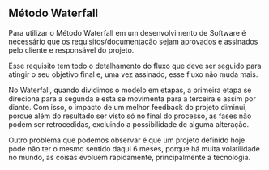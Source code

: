 ## Método Waterfall

Para utilizar o Método Waterfall em um desenvolvimento de Software é necessário que os requisitos/documentação sejam aprovados e assinados pelo cliente e responsável do projeto.

Esse requisito tem todo o detalhamento do fluxo que deve ser seguido para atingir o seu objetivo final e, uma vez assinado, esse fluxo não muda mais.

No Waterfall, quando dividimos o modelo em etapas, a primeira etapa se direciona para a segunda e esta se movimenta para a terceira e assim por diante. Com isso, o impacto de um melhor feedback do projeto diminui, porque além do resultado ser visto só no final do processo, as fases não podem ser retrocedidas, excluindo a possibilidade de alguma alteração.

Outro problema que podemos observar é que um projeto definido hoje pode não ter o mesmo sentido daqui 6 meses, porque há muita volatilidade no mundo, as coisas evoluem rapidamente, principalmente a tecnologia.

